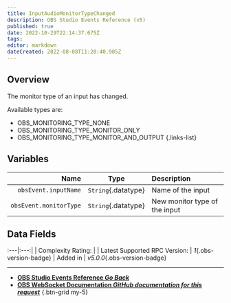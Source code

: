 ```yaml
---
title: InputAudioMonitorTypeChanged
description: OBS Studio Events Reference (v5)
published: true
date: 2022-10-29T22:14:37.675Z
tags: 
editor: markdown
dateCreated: 2022-08-08T11:28:40.905Z
---
```


## Overview
The monitor type of an input has changed.

Available types are:
* OBS_MONITORING_TYPE_NONE
* OBS_MONITORING_TYPE_MONITOR_ONLY
* OBS_MONITORING_TYPE_MONITOR_AND_OUTPUT
{.links-list}

## Variables
Name | Type | Description | 
----:|:----:|:------------|
`obsEvent.inputName` | `String`{.datatype} | Name of the input
`obsEvent.monitorType` | `String`{.datatype} | New monitor type of the input

## Data Fields
:---|:---:|
| Complexity Rating: | <span class="stars stars--2"></span>
| Latest Supported RPC Version: | *1*{.obs-version-badge}
| Added in | *v5.0.0*{.obs-version-badge}

---

- [<i class="mdi mdi-chevron-left"></i>**OBS Studio Events Reference *Go Back***](/Broadcasters/OBS/Events)
- [<i class="mdi mdi-github"></i> **OBS WebSocket Documentation *GitHub documentation for this request***](https://github.com/obsproject/obs-websocket/blob/master/docs/generated/protocol.md#inputaudiomonitortypechanged)
{.btn-grid my-5}